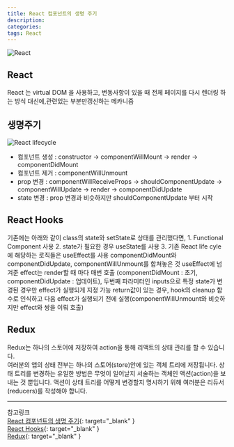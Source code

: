 ```yaml
---
title: React 컴포넌트의 생명 주기
description: 
categories: 
tags: React
---
```


![React](https://cdn-images-1.medium.com/max/2600/1*HSisLuifMO6KbLfPOKtLow.jpeg)

## React

React 는 virtual DOM 을 사용하고, 변동사항이 있을 때 전체 페이지를 다시 렌더링 하는 방식 대신에,관련있는 부분만갱신하는 메카니즘

## 생명주기

![React lifecycle](https://velopert.com/wp-content/uploads/2016/03/Screenshot-from-2016-12-10-00-21-26-1.png)

- 컴포넌트 생성 : constructor -> componentWillMount -> render -> componentDidMount
- 컴포넌트 제거 : componentWillUnmount
- prop 변경 : componentWillReceiveProps -> shouldComponentUpdate -> componentWillUpdate -> render -> componentDidUpdate
- state 변경 : prop 변경과 비슷하지만 shouldComponentUpdate 부터 시작

 
## React Hooks

기존에는 아래와 같이 class의 state와 setState로 상태를 관리했다면,
	1. Functional Component 사용
	2. state가 필요한 경우 useState를 사용
	3. 기존 React life cyle에 해당하는 로직들은 useEffect를 사용
	componentDidMount와 componentDidUpdate, componentWillUnmount를 합쳐놓은 것
useEffect에 넘겨준 effect는 render할 때 마다 매번 호출
(componentDidMount : 초기, componentDidUpdate : 업데이트),
두번째 파라미터인 inputs으로 특정 state가 변경된 경우만 effect가 실행되게 지정 가능
return값이 있는 경우, hook의 cleanup 함수로 인식하고 다음 effect가 실행되기 전에 실행(componentWillUnmount와 비슷하지만 effect와 쌍을 이뤄 호출)


## Redux

Redux는 하나의 스토어에 저장하여 action을 통해 리액트의 상태 관리를 할 수 있습니다.  
여러분의 앱의 상태 전부는 하나의 스토어(store)안에 있는 객체 트리에 저장됩니다. 상태 트리를 변경하는 유일한 방법은 무엇이 일어날지 서술하는 객체인 액션(action)을 보내는 것 뿐입니다. 액션이 상태 트리를 어떻게 변경할지 명시하기 위해 여러분은 리듀서(reducers)를 작성해야 합니다.


---

참고링크  
[React 컴포넌트의 생명 주기](https://velopert.com/1130){: target="_blank" }    
[React Hooks](https://velog.io/@vies00/React-Hooks){: target="_blank" }    
[Redux](https://lunit.gitbook.io/redux-in-korean/){: target="_blank" }  